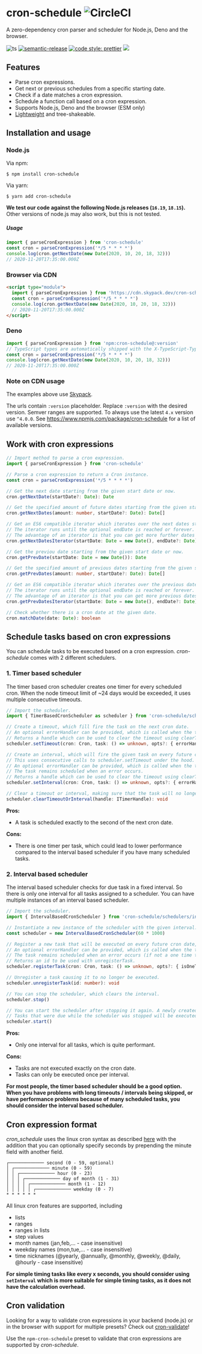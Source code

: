 # cron-schedule ![CircleCI](https://circleci.com/gh/P4sca1/cron-schedule.svg?style=svg)
A zero-dependency cron parser and scheduler for Node.js, Deno and the browser.

![ts](https://flat.badgen.net/badge/-/TypeScript?icon=typescript&label&labelColor=blue&color=555555)
[![semantic-release](https://img.shields.io/badge/%20%20%F0%9F%93%A6%F0%9F%9A%80-semantic--release-e10079.svg?style=flat-square)](https://github.com/semantic-release/semantic-release)
[![code style: prettier](https://img.shields.io/badge/code_style-prettier-ff69b4.svg?style=flat-square)](https://github.com/prettier/prettier)
![](https://img.shields.io/npm/dw/cron-schedule?style=flat-square)

## Features
* Parse cron expressions.
* Get next or previous schedules from a specific starting date.
* Check if a date matches a cron expression.
* Schedule a function call based on a cron expression.
* Supports Node.js, Deno and the browser (ESM only)
* [Lightweight](https://bundlephobia.com/result?p=cron-schedule@latest) and tree-shakeable.

## Installation and usage
### Node.js
Via npm:

`$ npm install cron-schedule`

Via yarn:

`$ yarn add cron-schedule`

**We test our code against the following Node.js releases (`16.19`, `18.15`).**
Other versions of node.js may also work, but this is not tested.

##### Usage
```ts
import { parseCronExpression } from 'cron-schedule'
const cron = parseCronExpression('*/5 * * * *')
console.log(cron.getNextDate(new Date(2020, 10, 20, 18, 32)))
// 2020-11-20T17:35:00.000Z
```

### Browser via CDN
```html
<script type="module">
  import { parseCronExpression } from 'https://cdn.skypack.dev/cron-schedule@:version'
  const cron = parseCronExpression('*/5 * * * *')
  console.log(cron.getNextDate(new Date(2020, 10, 20, 18, 32)))
  // 2020-11-20T17:35:00.000Z
</script>
```

### Deno
```ts
import { parseCronExpression } from 'npm:cron-schedule@:version'
// TypeScript types are automatically shipped with the X-TypeScript-Types http header.
const cron = parseCronExpression('*/5 * * * *')
console.log(cron.getNextDate(new Date(2020, 10, 20, 18, 32)))
// 2020-11-20T17:35:00.000Z
```

### Note on CDN usage
The examples above use [Skypack](https://www.skypack.dev).

The urls contain `:version` placeholder. Replace `:version` with the desired version. Semver ranges are supported. To always use the latest `4.x` version use `^4.0.0`.
See https://www.npmjs.com/package/cron-schedule for a list of available versions.

## Work with cron expressions
```ts
// Import method to parse a cron expression.
import { parseCronExpression } from 'cron-schedule'

// Parse a cron expression to return a Cron instance.
const cron = parseCronExpression('*/5 * * * *')

// Get the next date starting from the given start date or now.
cron.getNextDate(startDate?: Date): Date

// Get the specified amount of future dates starting from the given start date or now.
cron.getNextDates(amount: number, startDate?: Date): Date[]

// Get an ES6 compatible iterator which iterates over the next dates starting from startDate or now.
// The iterator runs until the optional endDate is reached or forever.
// The advantage of an iterator is that you can get more further dates on demand by using iterator.next().
cron.getNextDatesIterator(startDate: Date = new Date(), endDate?: Date): Generator<Date, undefined, undefined>

// Get the previou date starting from the given start date or now.
cron.getPrevDate(startDate: Date = new Date()): Date

// Get the specified amount of previous dates starting from the given start date or now.
cron.getPrevDates(amount: number, startDate?: Date): Date[]

// Get an ES6 compatible iterator which iterates over the previous dates starting from startDate or now.
// The iterator runs until the optional endDate is reached or forever.
// The advantage of an iterator is that you can get more previous dates on demand by using iterator.next().
cron.getPrevDatesIterator(startDate: Date = new Date(), endDate?: Date): Generator<Date, undefined, undefined>

// Check whether there is a cron date at the given date.
cron.matchDate(date: Date): boolean
```

## Schedule tasks based on cron expressions
You can schedule tasks to be executed based on a cron expression. _cron-schedule_ comes with 2 different schedulers.

### 1. Timer based scheduler
The timer based cron scheduler creates one timer for every scheduled cron.
When the node timeout limit of ~24 days would be exceeded, it uses multiple consecutive timeouts.

```ts
// Import the scheduler.
import { TimerBasedCronScheduler as scheduler } from 'cron-schedule/schedulers/timer-based.js'

// Create a timeout, which fill fire the task on the next cron date.
// An optional errorHandler can be provided, which is called when the task throws an error or returns a promise that gets rejected.
// Returns a handle which can be used to clear the timeout using clearTimeoutOrInterval.
scheduler.setTimeout(cron: Cron, task: () => unknown, opts?: { errorHandler?: (err: Error) => unknown }): ITimerHandle

// Create an interval, which will fire the given task on every future cron date.
// This uses consecutive calls to scheduler.setTimeout under the hood.
// An optional errorHandler can be provided, which is called when the task throws an error or returns a promise that gets rejected.
// The task remains scheduled when an error occurs.
// Returns a handle which can be used to clear the timeout using clearTimeoutOrInterval.
scheduler.setInterval(cron: Cron, task: () => unknown, opts?: { errorHandler?: (err: Error) => unknown }): ITimerHandle

// Clear a timeout or interval, making sure that the task will no longer execute.
scheduler.clearTimeoutOrInterval(handle: ITimerHandle): void
```

**Pros:**
* A task is scheduled exactly to the second of the next cron date.

**Cons:**
* There is one timer per task, which could lead to lower performance compared to the interval based scheduler if you have many scheduled tasks.

### 2. Interval based scheduler
The interval based scheduler checks for due task in a fixed interval. So there is only one interval for all tasks assigned to a scheduler.
You can have multiple instances of an interval based scheduler. 
```ts
// Import the scheduler.
import { IntervalBasedCronScheduler } from 'cron-schedule/schedulers/interval-based.js'

// Instantiate a new instance of the scheduler with the given interval. In this example, the scheduler would check every 60 seconds.
const scheduler = new IntervalBasedCronScheduler(60 * 1000)

// Register a new task that will be executed on every future cron date, or only on the next cron date if isOneTimeTask is true.
// An optional errorHandler can be provided, which is called when the task throws an error or returns a promise that gets rejected.
// The task remains scheduled when an error occurs (if not a one time task). Tasks are at max executed only once per interval.
// Returns an id to be used with unregisterTask.
scheduler.registerTask(cron: Cron, task: () => unknown, opts?: { isOneTimeTask?: boolean, errorHandler?: (err: Error) => unknown }): number

// Unregister a task causing it to no longer be executed.
scheduler.unregisterTask(id: number): void

// You can stop the scheduler, which clears the interval.
scheduler.stop()

// You can start the scheduler after stopping it again. A newly created scheduler is started by default.
// Tasks that were due while the scheduler was stopped will be executed on the next interval tick (but only a single time).
scheduler.start()
```
**Pros:**
* Only one interval for all tasks, which is quite performant.

**Cons:**
* Tasks are not executed exactly on the cron date.
* Tasks can only be executed once per interval.

**For most people, the timer based scheduler should be a good option. When you have problems with long timeouts / intervals being skipped, or have performance problems because of many scheduled tasks, you should consider the interval based scheduler.**


## Cron expression format
_cron_schedule_ uses the linux cron syntax as described [here](https://man7.org/linux/man-pages/man5/crontab.5.html) with the addition that you can optionally
specify seconds by prepending the minute field with another field.

```
┌───────────── second (0 - 59, optional)
│ ┌───────────── minute (0 - 59)
│ │ ┌───────────── hour (0 - 23)
│ │ │ ┌───────────── day of month (1 - 31)
│ │ │ │ ┌───────────── month (1 - 12)
│ │ │ │ │ ┌───────────── weekday (0 - 7)
* * * * * *
```

All linux cron features are supported, including

* lists
* ranges
* ranges in lists
* step values
* month names (jan,feb,... - case insensitive)
* weekday names (mon,tue,... - case insensitive)
* time nicknames (@yearly, @annually, @monthly, @weekly, @daily, @hourly - case insensitive)

**For simple timing tasks like every x seconds, you should consider using `setInterval` which is more suitable for simple timing tasks, as it does not have the calculation overhead.**

## Cron validation
Looking for a way to validate cron expressions in your backend (node.js) or in the browser with support for multiple presets? Check out [cron-validate](https://github.com/airfooox/cron-validate)!

Use the `npm-cron-schedule` preset to validate that cron expressions are supported by _cron-schedule_.
